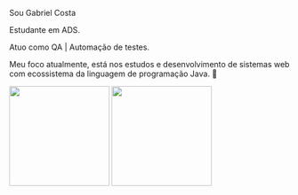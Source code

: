
Sou Gabriel Costa 

Estudante em ADS.

Atuo como QA | Automação de testes.

Meu foco atualmente, está nos estudos e desenvolvimento de sistemas web com ecossistema da linguagem de programação Java. 🧉


<div>

  <img height="180em" src="https://github-readme-stats.vercel.app/api?username=Ssxund3r&show_icons=true&theme=tokyonight" />
  
   <img height="180em" src="https://github-readme-stats.vercel.app/api/top-langs/?username=Ssxund3r&layout=compact&theme=tokyonight" />

</div>
